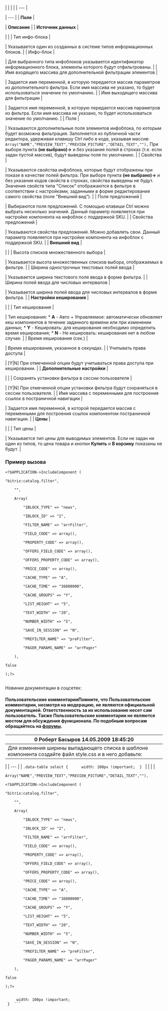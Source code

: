 |  |  |  |
| --- |

| --- |
| **Поле** |

| **Описание** |
| **Источник данных** |

| |
| Тип инфо-блока |

| Указывается один из созданных в системе типов информационных блоков. |
| Инфо-блок |

| Для выбранного типа инфоблоков указывается идентификатор информационного блока, элементы которого будут отфильтрованы. |
| Имя входящего массива для дополнительной фильтрации элементов |

| Задается имя переменной, в которую передается массив параметров из дополнительного фильтра. Если имя массива не указано, то будет использоваться значение по умолчанию. |
| Имя выходящего массива для фильтрации |

| Задается имя переменной, в которую передается массив параметров из фильтра. Если имя массива не указано, то будет использоваться значение по умолчанию. |
| Поля |

| Указываются дополнительные поля элементов инфоблока, по которым будет возможна фильтрация. Заполняется из публичной части редактора, удерживая клавишу Ctrl либо в коде, указывая массив:  ``` Array("NAME","PREVIEW_TEXT","PREVIEW_PICTURE","DETAIL_TEXT",""), ```  При выборе пункта **(не выбрано)->** и без указания полей в строках (т.е. если задан пустой массив), будут выведены поля по умолчанию. |
| Свойства |

| Указываются свойства инфоблока, которые будут отображены при показе в качестве полей фильтра. При выборе пункта **(не выбрано)->** и без указания кодов свойств в строках, свойства выведены не будут.   Значения свойств типа "Список" отображаются в фильтре в соответствии с настройками, заданными в форме редактирования самого свойства (поле "Внешний вид"). |
| Поля предложений |

| Выбираются поля предложений. С помощью клавиши Ctrl можно выбрать несколько значений. Данный параметр появляется при настройке компонента на инфоблок с поддержкой SKU. |
| Свойства предложений |

| Указываются свойства предложений. Можно добавлять свои. Данный параметр появляется при настройке компонента на инфоблок с поддержкой SKU. |
| **Внешний вид** |

| |
| Высота списков множественного выбора |

| Указывается высота множественных списков выбора, отображаемых в фильтре. |
| Ширина однострочных текстовых полей ввода |

| Указывается ширина текстового поля ввода в форме фильтра. |
| Ширина полей ввода для числовых интервалов |

| Указывается ширина полей ввода для числовых интервалов в форме фильтра. |
| **Настройки кеширования** |

| |
| Тип кеширования |

| Тип кеширования:  * **A** - Авто + Управляемое: автоматически обновляет кеш компонентов в течение заданного времени или при изменении данных; * **Y** - Кешировать: для кеширования необходимо определить время кеширования; * **N** - Не кешировать: кеширования нет в любом случае. |
| Время кеширования (сек.) |

| Время кеширования, указанное в секундах. |
| Учитывать права доступа |

| [Y|N] При отмеченной опции будут учитываться права доступа при кешировании. |
| **Дополнительные настройки** |

| |
| Сохранять установки фильтра в сессии пользователя |

| [Y|N] При отмеченной опции установки фильтра будут сохраняться в сессии пользователя. |
| Имя массива с переменными для построения ссылок в постраничной навигации |

| Задается имя переменной, в которой передается массив с переменными для построения ссылок компонентом постраничной навигации. |
| **Цены** |

| |
| Тип цены |

| Указывается тип цены для выводимых элементов. Если не задан ни один из типов, то цена товара и кнопки **Купить** и **В корзину** показаны не будут. |

### Пример вызова

```
<?$APPLICATION->IncludeComponent (

"bitrix:catalog.filter",

	"",

	Array(

		"IBLOCK_TYPE" => "news",

		"IBLOCK_ID" => "2",

		"FILTER_NAME" => "arrFilter",

		"FIELD_CODE" => array(),

		"PROPERTY_CODE" => array(),

		"OFFERS_FIELD_CODE" => array(),

		"OFFERS_PROPERTY_CODE" => array(),

		"PRICE_CODE" => array(),

		"CACHE_TYPE" => "A",

		"CACHE_TIME" => "36000000",

		"CACHE_GROUPS" => "Y",

		"LIST_HEIGHT" => "5",

		"TEXT_WIDTH" => "20",

		"NUMBER_WIDTH" => "5",

		"SAVE_IN_SESSION" => "N",

		"PREFILTER_NAME" => "preFilter",

		"PAGER_PARAMS_NAME" => "arrPager"

	),

false

);?>


```

Новинки документации в соцсетях:

#### Пользовательские комментарииПомните, что Пользовательские комментарии, несмотря на модерацию, не являются официальной документацией. Ответственность за их использование несет сам пользователь. Также Пользовательские комментарии не являются местом для обсуждения функционала. По подобным вопросам обращайтесь на [форумы](http://dev.1c-bitrix.ru/community/forums/group1/).

| 0  **Роберт Басыров** 14.05.2009 18:45:20 |
| --- |
| Для изменения ширины выпадающего списка в шаблоне компонента создайте файл style.css и в него добавьте:   |

| | --- | | ``` .data-table select { 
     width: 100px !important; 
 }  ``` | |
|  |

``` Array("NAME","PREVIEW_TEXT","PREVIEW_PICTURE","DETAIL_TEXT",""), ```

```
<?$APPLICATION->IncludeComponent (

"bitrix:catalog.filter",

	"",

	Array(

		"IBLOCK_TYPE" => "news",

		"IBLOCK_ID" => "2",

		"FILTER_NAME" => "arrFilter",

		"FIELD_CODE" => array(),

		"PROPERTY_CODE" => array(),

		"OFFERS_FIELD_CODE" => array(),

		"OFFERS_PROPERTY_CODE" => array(),

		"PRICE_CODE" => array(),

		"CACHE_TYPE" => "A",

		"CACHE_TIME" => "36000000",

		"CACHE_GROUPS" => "Y",

		"LIST_HEIGHT" => "5",

		"TEXT_WIDTH" => "20",

		"NUMBER_WIDTH" => "5",

		"SAVE_IN_SESSION" => "N",

		"PREFILTER_NAME" => "preFilter",

		"PAGER_PARAMS_NAME" => "arrPager"

	),

false

);?>


```

``` .data-table select { 
     width: 100px !important; 
 }  ```